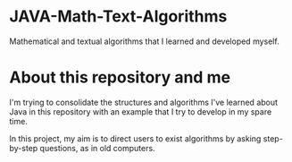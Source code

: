 # JAVA-Math-Text-Algorithms
Mathematical and textual algorithms that I learned and developed myself.

# About this repository and me
I'm trying to consolidate the structures and algorithms I've learned about Java in this repository with an example that I try to develop in my spare time.

In this project, my aim is to direct users to exist algorithms by asking step-by-step questions, as in old computers.
